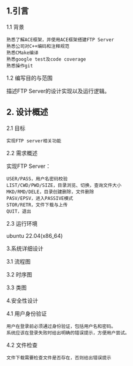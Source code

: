 ## 1.引言

1.1 背景

    熟悉了解ACE框架，并使用ACE框架搭建FTP Server
    熟悉公司对C++编码和注释规范
    熟悉CMake编译
    熟悉google test及code coverage
    熟悉操作git

1.2 编写目的与范围

描述FTP Server的设计实现以及运行逻辑。

## 2. 设计概述

2.1 目标

    实现FTP server相关功能

2.2 需求概述

实现FTP Server：

    USER/PASS，用户名密码校验
    LIST/CWD/PWD/SIZE，目录浏览、切换，查询文件大小
    MKD/RMD/DELE，目录创建删除，文件删除
    PASV/EPSV，进入PASSIVE模式
    STOR/RETR，文件下载与上传
    QUIT，退出

2.3 运行环境

ubuntu 22.04(x86_64)

3.系统详细设计

3.1 流程图

3.2 时序图

3.3 类图

4.安全性设计

4.1 用户身份验证

    用户在登录前必须通过身份验证，包括用户名和密码。
    系统应该在登录失败时给出明确的错误提示，方便用户尝试。

4.2 文件检查

    文件下载需要检查文件是否存在，否则给出错误提示
